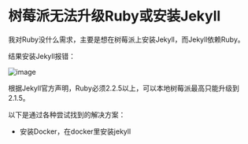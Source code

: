 # 树莓派无法升级Ruby或安装Jekyll

我对Ruby没什么需求，主要是想在树莓派上安装Jekyll，而Jekyll依赖Ruby。

结果安装Jekyll报错：

![image](https://user-images.githubusercontent.com/14041622/45497453-6d3f7a00-b7aa-11e8-8585-5d24227e23f0.png)

根据Jekyll官方声明，Ruby必须2.2.5以上，可以本地树莓派最高只能升级到2.1.5。

以下是通过各种尝试找到的解决方案：

- 安装Docker，在docker里安装jekyll